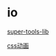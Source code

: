 # io
[super-tools-lib](https://shiluodexiaobaitu.github.io/io/super-tools-lib/)

[css动画](https://shiluodexiaobaitu.github.io/io/animastore/)